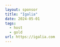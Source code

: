 ```yaml
---
layout: sponsor
title: "Igalia"
date: 2024-05-01
tags:
  - host
  - gold
url: https://igalia.com
---
```


